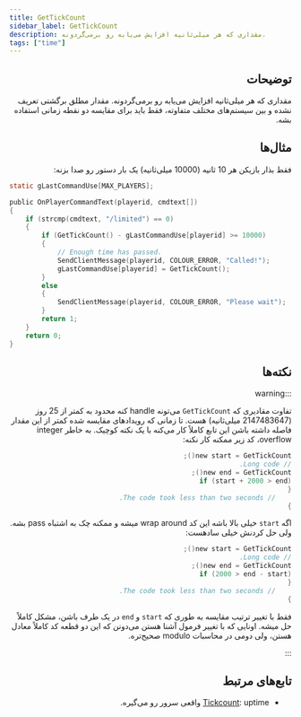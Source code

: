 ```yaml
---
title: GetTickCount
sidebar_label: GetTickCount
description: مقداری که هر میلی‌ثانیه افزایش می‌یابه رو برمی‌گردونه.
tags: ["time"]
---
```


<div dir="rtl" style={{ textAlign: "right" }}>

## توضیحات

مقداری که هر میلی‌ثانیه افزایش می‌یابه رو برمی‌گردونه. مقدار مطلق برگشتی تعریف نشده و بین سیستم‌های مختلف متفاوته، فقط باید برای مقایسه دو نقطه زمانی استفاده بشه.

## مثال‌ها

فقط بذار بازیکن هر 10 ثانیه (10000 میلی‌ثانیه) یک بار دستور رو صدا بزنه:

</div>

```c
static gLastCommandUse[MAX_PLAYERS];

public OnPlayerCommandText(playerid, cmdtext[])
{
    if (strcmp(cmdtext, "/limited") == 0)
    {
        if (GetTickCount() - gLastCommandUse[playerid] >= 10000)
        {
            // Enough time has passed.
            SendClientMessage(playerid, COLOUR_ERROR, "Called!");
            gLastCommandUse[playerid] = GetTickCount();
        }
        else
        {
            SendClientMessage(playerid, COLOUR_ERROR, "Please wait");
        }
        return 1;
    }
    return 0;
}
```

<div dir="rtl" style={{ textAlign: "right" }}>

## نکته‌ها

:::warning

تفاوت مقادیری که `GetTickCount` می‌تونه handle کنه محدود به کمتر از 25 روز (2147483647 میلی‌ثانیه) هست. تا زمانی که رویدادهای مقایسه شده کمتر از این مقدار فاصله داشته باشن این تابع کاملاً کار می‌کنه با یک نکته کوچیک. به خاطر integer overflow، کد زیر ممکنه کار نکنه:

```c
new start = GetTickCount();
// Long code.
new end = GetTickCount();
if (start + 2000 > end)
{
    // The code took less than two seconds.
}
```

اگه `start` خیلی بالا باشه این کد wrap around میشه و ممکنه چک به اشتباه pass بشه. ولی حل کردنش خیلی سادهست:

```c
new start = GetTickCount();
// Long code.
new end = GetTickCount();
if (2000 > end - start)
{
    // The code took less than two seconds.
}
```

فقط با تغییر ترتیب مقایسه به طوری که `start` و `end` در یک طرف باشن، مشکل کاملاً حل میشه. اونایی که با تغییر فرمول آشنا هستن می‌دونن که این دو قطعه کد کاملاً معادل هستن، ولی دومی در محاسبات modulo صحیح‌تره.

:::

## تابع‌های مرتبط

- [Tickcount](Tickcount): uptime واقعی سرور رو می‌گیره.

</div>